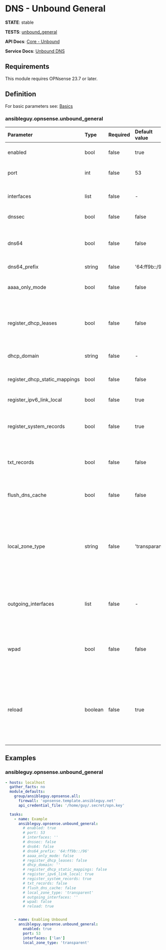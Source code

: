 # DNS - Unbound General

**STATE**: stable

**TESTS**: [unbound_general](https://github.com/ansibleguy/collection_opnsense/blob/latest/tests/unbound_general.yml)

**API Docs**: [Core - Unbound](https://docs.opnsense.org/development/api/core/unbound.html)

**Service Docs**: [Unbound DNS](https://docs.opnsense.org/manual/unbound.html)

## Requirements

This module requires OPNsense 23.7 or later.

## Definition

For basic parameters see: [Basics](https://github.com/ansibleguy/collection_opnsense/blob/latest/docs/use_basic.md#definition)

### ansibleguy.opnsense.unbound_general

| Parameter                     | Type    | Required | Default value | Aliases | Comment                                                                                                                                                                                                                                                                                  |
|:------------------------------|:--------|:---------|:--------------|:--------|:-----------------------------------------------------------------------------------------------------------------------------------------------------------------------------------------------------------------------------------------------------------------------------------------|
| enabled                       | bool    | false    | true          | -       | En- or disable the Unbound DNS service                                                                                                                                                                                                                                                   |
| port                          | int     | false    | 53            | -       | The TCP/UDP port used for responding to DNS queries                                                                                                                                                                                                                                      |
| interfaces                    | list    | false    | -             | -       | The interface(s) used for responding to queries from clients                                                                                                                                                                                                                             |
| dnssec                        | bool    | false    | false         | -       | En- or disable DNSSEC                                                                                                                                                                                                                                                                    |
| dns64                         | bool    | false    | false         | -       | En- or disable to synthesize AAAA records from A records if no actual AAAA records are present                                                                                                                                                                                           |
| dns64_prefix                  | string  | false    | '64:ff9b::/96'  | -       | The DNS64 prefix                                                                                                                                                                                                                                                                         |
| aaaa_only_mode                | bool    | false    | false         | -       | En- or disable to remove all A records from the answer section of all responses                                                                                                                                                                                                          |
| register_dhcp_leases          | bool    | false    | false         | -       | En- or disable to register machines that specify their hostname when requesting a DHCP lease                                                                                                                                                                                             |
| dhcp_domain                   | string  | false    | -             | -       | The default domain name to use for DHCP lease registration                                                                                                                                                                                                                               |
| register_dhcp_static_mappings | bool    | false    | false         | -       | En- or disable to register DHCP static mappings                                                                                                                                                                                                                                          |
| register_ipv6_link_local      | bool    | false    | true          | -       | En- or disable to register IPv6 link-local addresses                                                                                                                                                                                                                                     |
| register_system_records       | bool    | false    | true          | -       | En- or disable to generate A/AAAA records for the configured listen interfaces                                                                                                                                                                                                           |
| txt_records                   | bool    | false    | false         | txt     | En- or disable to create TXT record for descriptions associated with Host entries and DHCP Static mappings                                                                                                                                                                               |
| flush_dns_cache               | bool    | false    | false         | -       | En- or disable to flush the DNS cache during each daemon reload                                                                                                                                                                                                                          |
| local_zone_type               | string  | false    | 'transparant'   | -       | The local zone type used for the system domain. One of: 'transparent', 'always_nxdomain', 'always_refuse', 'always_transparent', 'deny', 'inform', 'inform_deny', 'nodefault', 'refuse', 'static', 'typetransparent'                                                                     |
| outgoing_interfaces           | list    | false    | -             | -       | The interface(s) that Unbound will use to send queries to authoritative servers and receive their replies                                                                                                                                                                                |
| wpad                          | bool    | false    | false         | -       | En- or disable to automatically add CNAME records for the WPAD host of all configured domains as well as overrides for TXT records for domains                                                                                                                                           |
| reload                        | boolean | false    | true          | -       | If the running config should be reloaded on change - this will take some time. For mass-managing items you might want to reload it 'manually' after all changes are done => using the [reload module](https://github.com/ansibleguy/collection_opnsense/blob/latest/docs/use_reload.md). |

## Examples

### ansibleguy.opnsense.unbound_general

```yaml
- hosts: localhost
  gather_facts: no
  module_defaults:
    group/ansibleguy.opnsense.all:
      firewall: 'opnsense.template.ansibleguy.net'
      api_credential_file: '/home/guy/.secret/opn.key'

  tasks:
    - name: Example
      ansibleguy.opnsense.unbound_general:
        # enabled: true
        # port: 53
        # interfaces: ''
        # dnssec: false
        # dns64: false
        # dns64_prefix: '64:ff9b::/96'
        # aaaa_only_mode: false
        # register_dhcp_leases: false
        # dhcp_domain: ''
        # register_dhcp_static_mappings: false
        # register_ipv6_link_local: true
        # register_system_records: true
        # txt_records: false
        # flush_dns_cache: false
        # local_zone_type: 'transparent'
        # outgoing_interfaces: ''
        # wpad: false
        # reload: true


    - name: Enabling Unbound
      ansibleguy.opnsense.unbound_general:
        enabled: true
        port: 53
        interfaces: ['lan']
        local_zone_type: 'transparent'
```

